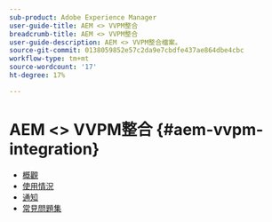 ```yaml
---
sub-product: Adobe Experience Manager
user-guide-title: AEM <> VVPM整合
breadcrumb-title: AEM <> VVPM整合
user-guide-description: AEM <> VVPM整合檔案。
source-git-commit: 0138059852e57c2da9e7cbdfe437ae864dbe4cbc
workflow-type: tm+mt
source-wordcount: '17'
ht-degree: 17%

---
```



# AEM &lt;> VVPM整合 {#aem-vvpm-integration}

+ [概觀](overview.md)
+ [使用情況](usage.md)
+ [通知](notices.md)
+ [常見問題集](faq.md)